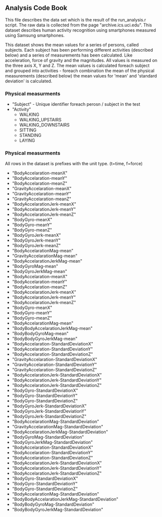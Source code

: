 ## Analysis Code Book
This file describes the data set which is the result of the run_analysis.r script. The raw data is collected from the page "archive.ics.uci.edu". This dataset describes human activity recognition using smartphones measured using Samsung smartphones.

This dataset shows the mean values for a series of persons, called subjects. Each subject has been performing different activities (described below) and a series of measurements has been calculated. Like acceleration, force of gravity and the magnitudes. All values is measured on the three axis X, Y and Z. 
The mean values is calculated foreach subject and grouped into activities - foreach combination the mean of the physical measurements (described below) the mean values for 'mean' and 'standard deviation' is calculated. 

### Physical measurments
* "Subject" - Unique identifier foreach perosn / subject in the test
* "Activity"                                      
  * WALKING
  * WALKING_UPSTAIRS
  * WALKING_DOWNSTAIRS
  * SITTING
  * STANDING
  * LAYING



### Physical measurments
All rows in the dataset is prefixes with the unit type. (t=time, f=force)
* "BodyAccelaration-meanX"                       
* "BodyAccelaration-meanY"                        
* "BodyAccelaration-meanZ"                        
* "GravityAccelaration-meanX"                    
* "GravityAccelaration-meanY"                     
* "GravityAccelaration-meanZ"                     
* "BodyAccelarationJerk-meanX"                   
* "BodyAccelarationJerk-meanY"                    
* "BodyAccelarationJerk-meanZ"                    
* "BodyGyro-meanX"                               
* "BodyGyro-meanY"                                
* "BodyGyro-meanZ"                                
* "BodyGyroJerk-meanX"                           
* "BodyGyroJerk-meanY"                            
* "BodyGyroJerk-meanZ"                            
* "BodyAccelarationMag-mean"                     
* "GravityAccelarationMag-mean"                   
* "BodyAccelarationJerkMag-mean"                  
* "BodyGyroMag-mean"                             
* "BodyGyroJerkMag-mean"                          
* "BodyAccelaration-meanX"                        
* "BodyAccelaration-meanY"                       
* "BodyAccelaration-meanZ"                        
* "BodyAccelarationJerk-meanX"                    
* "BodyAccelarationJerk-meanY"                   
* "BodyAccelarationJerk-meanZ"                    
* "BodyGyro-meanX"                                
* "BodyGyro-meanY"                               
* "BodyGyro-meanZ"                                
* "BodyAccelarationMag-mean"                      
* "BodyBodyAccelarationJerkMag-mean"             
* "BodyBodyGyroMag-mean"                          
* "BodyBodyGyroJerkMag-mean"                      
* "BodyAccelaration-StandardDeviationX"          
* "BodyAccelaration-StandardDeviationY"           
* "BodyAccelaration-StandardDeviationZ"           
* "GravityAccelaration-StandardDeviationX"       
* "GravityAccelaration-StandardDeviationY"        
* "GravityAccelaration-StandardDeviationZ"        
* "BodyAccelarationJerk-StandardDeviationX"      
* "BodyAccelarationJerk-StandardDeviationY"       
* "BodyAccelarationJerk-StandardDeviationZ"       
* "BodyGyro-StandardDeviationX"                  
* "BodyGyro-StandardDeviationY"                   
* "BodyGyro-StandardDeviationZ"                   
* "BodyGyroJerk-StandardDeviationX"              
* "BodyGyroJerk-StandardDeviationY"               
* "BodyGyroJerk-StandardDeviationZ"               
* "BodyAccelarationMag-StandardDeviation"        
* "GravityAccelarationMag-StandardDeviation"      
* "BodyAccelarationJerkMag-StandardDeviation"     
* "BodyGyroMag-StandardDeviation"                
* "BodyGyroJerkMag-StandardDeviation"             
* "BodyAccelaration-StandardDeviationX"          
* "BodyAccelaration-StandardDeviationY"          
* "BodyAccelaration-StandardDeviationZ"           
* "BodyAccelarationJerk-StandardDeviationX"       
* "BodyAccelarationJerk-StandardDeviationY"      
* "BodyAccelarationJerk-StandardDeviationZ"       
* "BodyGyro-StandardDeviationX"                   
* "BodyGyro-StandardDeviationY"                  
* "BodyGyro-StandardDeviationZ"                   
* "BodyAccelarationMag-StandardDeviation"         
* "BodyBodyAccelarationJerkMag-StandardDeviation"
* "BodyBodyGyroMag-StandardDeviation"             
* "BodyBodyGyroJerkMag-StandardDeviation" 
